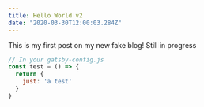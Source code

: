 ```yaml
---
title: Hello World v2
date: "2020-03-30T12:00:03.284Z"
---
```


This is my first post on my new fake blog!
Still in progress

```javascript
// In your gatsby-config.js
const test = () => {
  return {
    just: 'a test'
  }
}
```
